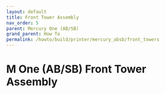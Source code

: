 ```yaml
---
layout: default
title: Front Tower Assembly
nav_order: 5
parent: Mercury One (AB/SB)
grand_parent: How To
permalink: /howto/build/printer/mercury_absb/front_towers
---
```


# M One (AB/SB) Front Tower Assembly